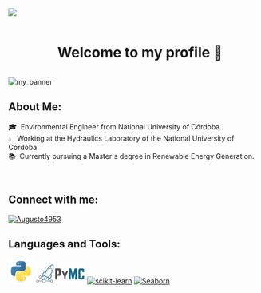 <!--horizontal divider(gradiant)-->
<img src="https://user-images.githubusercontent.com/73097560/115834477-dbab4500-a447-11eb-908a-139a6edaec5c.gif">

<!--h1 without bottom border-->
<div id="user-content-toc">
  <ul align="center">
    <summary><h1 style="display: inline-block">Welcome to my profile 👋
  </ul>
</div>

![my_banner](https://github.com/user-attachments/assets/0f625237-4c5b-4f54-aeb9-5621cd57d6de)
<div align=center>
        <!-- 
  <a href="https://www.linkedin.com/in/augustomartosaragon/"><img src="https://img.shields.io/badge/Linkedin-0077b5?style=flat&logo=linkedin" alt="LinkedIn" /></a>
  -->

</div>

## About Me:
🎓 &nbsp;Environmental Engineer from National University of Córdoba. <br>
💧  &nbsp; Working at the Hydraulics Laboratory of the National University of Córdoba. <br>
📚 &nbsp;Currently pursuing a Master's degree in Renewable Energy Generation. <br>
  
<br>

## Connect with me:
[![Augusto4953](https://img.icons8.com/fluency/48/000000/linkedin.png "Augusto Martos")](https://www.linkedin.com/in/augustomartosaragon/)
<br>

## Languages and Tools:
<a href="https://www.python.org/"><img src="https://raw.githubusercontent.com/devicons/devicon/master/icons/python/python-original.svg" alt="Python" width="50" /></a>
<a href="https://www.pymc.io/"><img src="https://raw.githubusercontent.com/pymc-devs/brand/main/pymc/pymc_logos/PyMC_banner.svg" alt="PyMC" width="100" /></a>
<a href="https://scikit-learn.org/"><img src="https://camo.githubusercontent.com/dd749c222d8c2520e9595af51d39578b46e22d5190fe5b2f31c01bc32446321e/68747470733a2f2f75706c6f61642e77696b696d656469612e6f72672f77696b6970656469612f636f6d6d6f6e732f302f30352f5363696b69745f6c6561726e5f6c6f676f5f736d616c6c2e737667" alt="scikit-learn" width="90" /></a>
<a href="https://seaborn.pydata.org/"><img src="https://camo.githubusercontent.com/9ffda513f5a640d6aa9ee07c2b2fcbbc421d6101cd6df62dd0e1f2be9fd1beb0/68747470733a2f2f736561626f726e2e7079646174612e6f72672f5f696d616765732f6c6f676f2d6d61726b2d6c6967687462672e737667" alt="Seaborn" width="50" /></a>


<!--
**Augusto4953/Augusto4953** is a ✨ _special_ ✨ repository because its `README.md` (this file) appears on your GitHub profile.

Here are some ideas to get you started:

- 🔭 I’m currently working on ...
- 🌱 I’m currently learning ...
- 👯 I’m looking to collaborate on ...
- 🤔 I’m looking for help with ...
- 💬 Ask me about ...
- 📫 How to reach me: ...
- 😄 Pronouns: ...
- ⚡ Fun fact: ...
-->
